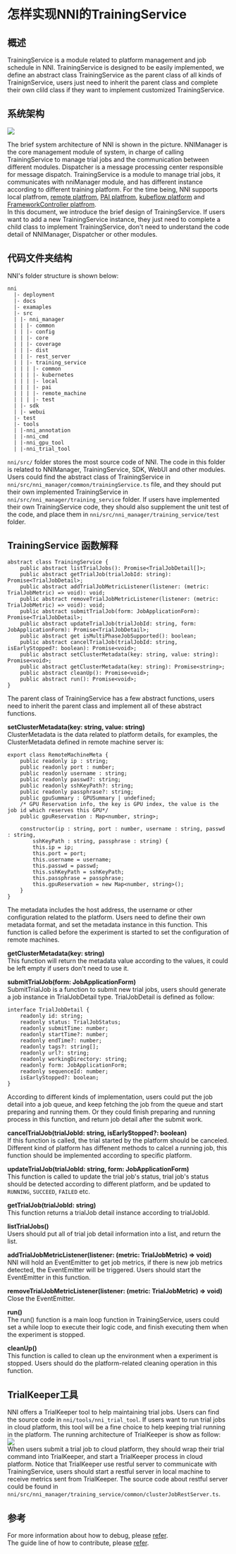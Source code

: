 # **怎样实现NNI的TrainingService**

## 概述

TrainingService is a module related to platform management and job schedule in NNI. TrainingService is designed to be easily implemented, we define an abstract class TrainingService as the parent class of all kinds of TrainignService, users just need to inherit the parent class and complete their own clild class if they want to implement customized TrainingService.

## 系统架构

![](../img/NNIDesign.jpg)

The brief system architecture of NNI is shown in the picture. NNIManager is the core management module of system, in charge of calling TrainingService to manage trial jobs and the communication between different modules. Dispatcher is a message processing center responsible for message dispatch. TrainingService is a module to manage trial jobs, it communicates with nniManager module, and has different instance according to different training platform. For the time being, NNI supports local platfrom, [remote platfrom](RemoteMachineMode.md), [PAI platfrom](PAIMode.md), [kubeflow platform](KubeflowMode.md) and [FrameworkController platfrom](FrameworkController.md).  
In this document, we introduce the brief design of TrainingService. If users want to add a new TrainingService instance, they just need to complete a child class to implement TrainingService, don't need to understand the code detail of NNIManager, Dispatcher or other modules.

## 代码文件夹结构

NNI's folder structure is shown below:

    nni
      |- deployment
      |- docs
      |- examaples
      |- src
      | |- nni_manager
      | | |- common
      | | |- config
      | | |- core
      | | |- coverage
      | | |- dist
      | | |- rest_server
      | | |- training_service
      | | | |- common
      | | | |- kubernetes
      | | | |- local
      | | | |- pai
      | | | |- remote_machine
      | | | |- test
      | |- sdk
      | |- webui
      |- test
      |- tools
      | |-nni_annotation
      | |-nni_cmd
      | |-nni_gpu_tool
      | |-nni_trial_tool
    

`nni/src/` folder stores the most source code of NNI. The code in this folder is related to NNIManager, TrainingService, SDK, WebUI and other modules. Users could find the abstract class of TrainingService in `nni/src/nni_manager/common/trainingService.ts` file, and they should put their own implemented TrainingService in `nni/src/nni_manager/training_service` folder. If users have implemented their own TrainingService code, they should also supplement the unit test of the code, and place them in `nni/src/nni_manager/training_service/test` folder.

## TrainingService 函数解释

    abstract class TrainingService {
        public abstract listTrialJobs(): Promise<TrialJobDetail[]>;
        public abstract getTrialJob(trialJobId: string): Promise<TrialJobDetail>;
        public abstract addTrialJobMetricListener(listener: (metric: TrialJobMetric) => void): void;
        public abstract removeTrialJobMetricListener(listener: (metric: TrialJobMetric) => void): void;
        public abstract submitTrialJob(form: JobApplicationForm): Promise<TrialJobDetail>;
        public abstract updateTrialJob(trialJobId: string, form: JobApplicationForm): Promise<TrialJobDetail>;
        public abstract get isMultiPhaseJobSupported(): boolean;
        public abstract cancelTrialJob(trialJobId: string, isEarlyStopped?: boolean): Promise<void>;
        public abstract setClusterMetadata(key: string, value: string): Promise<void>;
        public abstract getClusterMetadata(key: string): Promise<string>;
        public abstract cleanUp(): Promise<void>;
        public abstract run(): Promise<void>;
    }
    

The parent class of TrainingService has a few abstract functions, users need to inherit the parent class and implement all of these abstract functions.

**setClusterMetadata(key: string, value: string)**  
ClusterMetadata is the data related to platform details, for examples, the ClusterMetadata defined in remote machine server is:

    export class RemoteMachineMeta {
        public readonly ip : string;
        public readonly port : number;
        public readonly username : string;
        public readonly passwd?: string;
        public readonly sshKeyPath?: string;
        public readonly passphrase?: string;
        public gpuSummary : GPUSummary | undefined;
        /* GPU Reservation info, the key is GPU index, the value is the job id which reserves this GPU*/
        public gpuReservation : Map<number, string>;
    
        constructor(ip : string, port : number, username : string, passwd : string, 
            sshKeyPath : string, passphrase : string) {
            this.ip = ip;
            this.port = port;
            this.username = username;
            this.passwd = passwd;
            this.sshKeyPath = sshKeyPath;
            this.passphrase = passphrase;
            this.gpuReservation = new Map<number, string>();
        }
    }
    

The metadata includes the host address, the username or other configuration related to the platform. Users need to define their own metadata format, and set the metadata instance in this function. This function is called before the experiment is started to set the configuration of remote machines.

**getClusterMetadata(key: string)**  
This function will return the metadata value according to the values, it could be left empty if users don't need to use it.

**submitTrialJob(form: JobApplicationForm)**  
SubmitTrialJob is a function to submit new trial jobs, users should generate a job instance in TrialJobDetail type. TrialJobDetail is defined as follow:

    interface TrialJobDetail {
        readonly id: string;
        readonly status: TrialJobStatus;
        readonly submitTime: number;
        readonly startTime?: number;
        readonly endTime?: number;
        readonly tags?: string[];
        readonly url?: string;
        readonly workingDirectory: string;
        readonly form: JobApplicationForm;
        readonly sequenceId: number;
        isEarlyStopped?: boolean;
    }
    

According to different kinds of implementation, users could put the job detail into a job queue, and keep fetching the job from the queue and start preparing and running them. Or they could finish preparing and running process in this function, and return job detail after the submit work.

**cancelTrialJob(trialJobId: string, isEarlyStopped?: boolean)**  
If this function is called, the trial started by the platform should be canceled. Different kind of platform has diffenent methods to calcel a running job, this function should be implemented according to specific platform.

**updateTrialJob(trialJobId: string, form: JobApplicationForm)**  
This function is called to update the trial job's status, trial job's status should be detected according to different platform, and be updated to `RUNNING`, `SUCCEED`, `FAILED` etc.

**getTrialJob(trialJobId: string)**  
This function returns a trialJob detail instance according to trialJobId.

**listTrialJobs()**  
Users should put all of trial job detail information into a list, and return the list.

**addTrialJobMetricListener(listener: (metric: TrialJobMetric) => void)**  
NNI will hold an EventEmitter to get job metrics, if there is new job metrics detected, the EventEmitter will be triggered. Users should start the EventEmitter in this function.

**removeTrialJobMetricListener(listener: (metric: TrialJobMetric) => void)**  
Close the EventEmitter.

**run()**  
The run() function is a main loop function in TrainingService, users could set a while loop to execute their logic code, and finish executing them when the experiment is stopped.

**cleanUp()**  
This function is called to clean up the environment when a experiment is stopped. Users should do the platform-related cleaning operation in this function.

## TrialKeeper工具

NNI offers a TrialKeeper tool to help maintaining trial jobs. Users can find the source code in `nni/tools/nni_trial_tool`. If users want to run trial jobs in cloud platform, this tool will be a fine choice to help keeping trial running in the platform. The running architecture of TrialKeeper is show as follow:  
![](../img/trialkeeper.jpg)  
When users submit a trial job to cloud platform, they should wrap their trial command into TrialKeeper, and start a TrialKeeper process in cloud platform. Notice that TrialKeeper use restful server to communicate with TrainingService, users should start a restful server in local machine to receive metrics sent from TrialKeeper. The source code about restful server could be found in `nni/src/nni_manager/training_service/common/clusterJobRestServer.ts`.

## 参考

For more information about how to debug, please [refer](HowToDebug.md).  
The guide line of how to contribute, please [refer](CONTRIBUTING).
